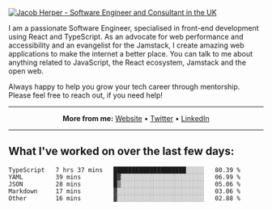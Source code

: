 [![Jacob Herper - Software Engineer and Consultant in the UK](https://res.cloudinary.com/jacobherper/image/upload/v1641506277/gh-image.png)](https://jacobherper.com/)

I am a passionate Software Engineer, specialised in front-end development using React and TypeScript. As an advocate for web performance and accessibility and an evangelist for the Jamstack, I create amazing web applications to make the internet a better place. You can talk to me about anything related to JavaScript, the React ecosystem, Jamstack and the open web.

Always happy to help you grow your tech career through mentorship. Please feel free to reach out, if you need help!

---

<p align="center">
  <strong>More from me:</strong> 
  <a href="https://jacobherper.com/">Website</a> •
  <a href="https://twitter.com/intent/follow?screen_name=jakeherp&tw_p=followbutton">Twitter</a> •
  <a href="https://www.linkedin.com/in/jacobherper/">LinkedIn</a>
</p>

---

## What I've worked on over the last few days:

<!--START_SECTION:waka-->

```text
TypeScript   7 hrs 37 mins   ████████████████████░░░░░   80.39 %
YAML         39 mins         █▓░░░░░░░░░░░░░░░░░░░░░░░   06.99 %
JSON         28 mins         █▒░░░░░░░░░░░░░░░░░░░░░░░   05.06 %
Markdown     17 mins         ▓░░░░░░░░░░░░░░░░░░░░░░░░   03.06 %
Other        16 mins         ▓░░░░░░░░░░░░░░░░░░░░░░░░   02.88 %
```

<!--END_SECTION:waka-->
